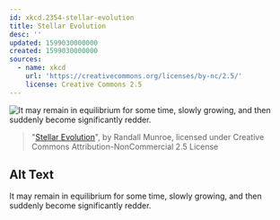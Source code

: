 ```yaml
---
id: xkcd.2354-stellar-evolution
title: Stellar Evolution
desc: ''
updated: 1599030000000
created: 1599030000000
sources:
  - name: xkcd
    url: 'https://creativecommons.org/licenses/by-nc/2.5/'
    license: Creative Commons 2.5
---
```

![It may remain in equilibrium for some time, slowly growing, and then suddenly become significantly redder.](https://imgs.xkcd.com/comics/stellar_evolution.png)
> "[Stellar Evolution](https://xkcd.com/2354/)", by Randall Munroe, licensed under Creative Commons Attribution-NonCommercial 2.5 License

## Alt Text
It may remain in equilibrium for some time, slowly growing, and then suddenly become significantly redder.
